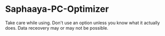 # Saphaaya-PC-Optimizer

Take care while using. Don't use an option unless you know what it actually does. Data receovery may or may not be possible.
